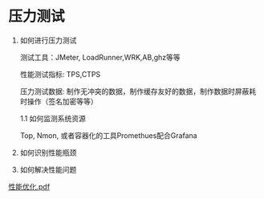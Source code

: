 # 压力测试

1. 如何进行压力测试
    
    测试工具：JMeter, LoadRunner,WRK,AB,ghz等等
    
    性能测试指标: TPS,CTPS
    
    压力测试数据:  制作无冲突的数据，制作缓存友好的数据，制作数据时屏蔽耗时操作（签名加密等等）
    
    1.1 如何监测系统资源
    
    Top, Nmon, 或者容器化的工具Promethues配合Grafana

1. 如何识别性能瓶颈
2. 如何解决性能问题

[性能优化.pdf](https://static.yinzhuoei.com/typecho/2021/10/26/570283907690434/性能优化.pdf)